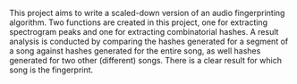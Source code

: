 This project aims to write a scaled-down version of an audio fingerprinting algorithm. Two functions are created in this project, one for extracting
spectrogram peaks and one for extracting combinatorial hashes. A result analysis is conducted by comparing the hashes generated for a segment of a song against hashes generated for the entire song,
as well hashes generated for two other (different) songs. There is a clear result for which song is the fingerprint.
